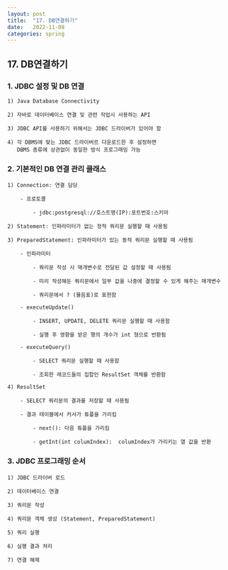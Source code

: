 ```yaml
---
layout: post
title:  "17. DB연결하기"
date:   2022-11-08
categories: spring
---
```


## 17. DB연결하기

### 1. JDBC 설정 및 DB 연결 

    1) Java Database Connectivity

    2) 자바로 데이터베이스 연결 및 관련 작업시 사용하는 API 

    3) JDBC API를 사용하기 위해서는 JDBC 드라이버가 있어야 함

    4) 각 DBMS에 맞는 JDBC 드라이버르 다운로드한 후 설정하면
       DBMS 종류에 상관없이 동일한 방식 프로그래밍 가능

### 2. 기본적인 DB 연결 관리 클래스 

    1) Connection: 연결 담당

        - 프로토콜

            - jdbc:postgresql://호스트명(IP):포트번호:스키마

    2) Statement: 인파라미터가 없는 정적 쿼리문 실행할 때 사용됨

    3) PreparedStatement: 인파라미터가 있는 동적 쿼리문 실행할 때 사용됨 

        - 인파라미터

            - 쿼리문 작성 시 매개변수로 전달된 값 설정할 때 사용됨 

            - 미리 작성해둔 쿼리문에서 일부 값을 나중에 결정할 수 있게 해주는 매개변수    

            - 쿼리문에서 ? (물음표)로 표현함    

        - executeUpdate()

            - INSERT, UPDATE, DELETE 쿼리문 실행할 때 사용함 

            - 실행 후 영향을 받은 행의 개수가 int 형으로 반환됨

        - executeQuery()

            - SELECT 쿼리문 실행할 때 사용함

            - 조회한 레코드들의 집합인 ResultSet 객체를 반환함                         
                           
    4) ResultSet

        - SELECT 쿼리문의 결과를 저장할 때 사용됨

        - 결과 테이블에서 커서가 튜플을 가리킴

            - next(): 다음 튜플을 가리킴 

            - getInt(int columIndex):  columIndex가 가리키는 열 값을 반환

### 3. JDBC 프로그래밍 순서 

    1) JDBC 드라이버 로드 

    2) 데이터베이스 연결

    3) 쿼리문 작성

    4) 쿼리문 객체 생성 (Statement, PreparedStatement)    

    5) 쿼리 실행

    6) 실행 결과 처리 

    7) 연결 해제 
